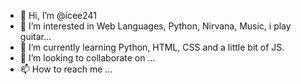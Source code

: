 - 👋 Hi, I’m @icee241
- 👀 I’m interested in Web Languages, Python, Nirvana, Music, i play guitar...
- 🌱 I’m currently learning Python, HTML, CSS and a little bit of JS.
- 💞️ I’m looking to collaborate on ...
- 📫 How to reach me ...

<!---
icee241/icee241 is a ✨ special ✨ repository because its `README.md` (this file) appears on your GitHub profile.
You can click the Preview link to take a look at your changes.
--->
